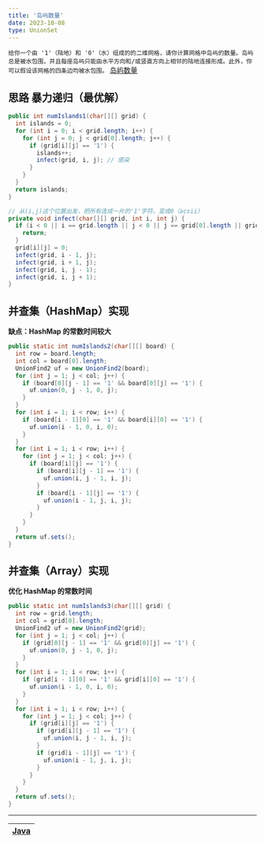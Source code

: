```yaml
---
title: '岛屿数量'
date: 2023-10-08
type: UnionSet
---
```


`给你一个由 '1'（陆地）和 '0'（水）组成的的二维网格，请你计算网格中岛屿的数量。岛屿总是被水包围，并且每座岛屿只能由水平方向和/或竖直方向上相邻的陆地连接形成。此外，你可以假设该网格的四条边均被水包围。`
[岛屿数量](https://leetcode.cn/problems/number-of-islands/description/)

## 思路 暴力递归（最优解）

```java
public int numIslands1(char[][] grid) {
  int islands = 0;
  for (int i = 0; i < grid.length; i++) {
    for (int j = 0; j < grid[0].length; j++) {
      if (grid[i][j] == '1') {
        islands++;
        infect(grid, i, j); // 感染
      }
    }
  }
  return islands;
}

// 从(i,j)这个位置出发，把所有连成一片的'1'字符，变成0（acsii）
private void infect(char[][] grid, int i, int j) {
  if (i < 0 || i == grid.length || j < 0 || j == grid[0].length || grid[i][j] != '1') {
    return;
  }
  grid[i][j] = 0;
  infect(grid, i - 1, j);
  infect(grid, i + 1, j);
  infect(grid, i, j - 1);
  infect(grid, i, j + 1);
}
```

## 并查集（HashMap）实现

**缺点：HashMap 的常数时间较大**

```java
public static int numIslands2(char[][] board) {
  int row = board.length;
  int col = board[0].length;
  UnionFind2 uf = new UnionFind2(board);
  for (int j = 1; j < col; j++) {
    if (board[0][j - 1] == '1' && board[0][j] == '1') {
      uf.union(0, j - 1, 0, j);
    }
  }
  for (int i = 1; i < row; i++) {
    if (board[i - 1][0] == '1' && board[i][0] == '1') {
      uf.union(i - 1, 0, i, 0);
    }
  }
  for (int i = 1; i < row; i++) {
    for (int j = 1; j < col; j++) {
      if (board[i][j] == '1') {
        if (board[i][j - 1] == '1') {
          uf.union(i, j - 1, i, j);
        }
        if (board[i - 1][j] == '1') {
          uf.union(i - 1, j, i, j);
        }
      }
    }
  }
  return uf.sets();
}

```

## 并查集（Array）实现

**优化 HashMap 的常数时间**

```java
public static int numIslands3(char[][] grid) {
  int row = grid.length;
  int col = grid[0].length;
  UnionFind2 uf = new UnionFind2(grid);
  for (int j = 1; j < col; j++) {
    if (grid[0][j - 1] == '1' && grid[0][j] == '1') {
      uf.union(0, j - 1, 0, j);
    }
  }
  for (int i = 1; i < row; i++) {
    if (grid[i - 1][0] == '1' && grid[i][0] == '1') {
      uf.union(i - 1, 0, i, 0);
    }
  }
  for (int i = 1; i < row; i++) {
    for (int j = 1; j < col; j++) {
      if (grid[i][j] == '1') {
        if (grid[i][j - 1] == '1') {
          uf.union(i, j - 1, i, j);
        }
        if (grid[i - 1][j] == '1') {
          uf.union(i - 1, j, i, j);
        }
      }
    }
  }
  return uf.sets();
}
```

<hr/>

| [Java](https://github.com/ZhengKe996/DS/blob/main/src/union_set/friend_circles.java) |
| :----------------------------------------------------------------------------------: |

